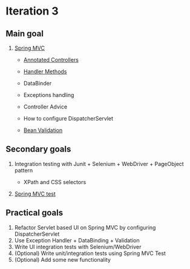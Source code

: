 # Iteration 3

## Main goal

1. [Spring MVC](https://docs.spring.io/spring-framework/docs/current/spring-framework-reference/web.html#spring-web)

    - [Annotated Controllers](https://docs.spring.io/spring-framework/docs/current/spring-framework-reference/web.html#mvc-controller)

    - [Handler Methods](https://docs.spring.io/spring-framework/docs/current/spring-framework-reference/web.html#mvc-ann-methods)
    
    - DataBinder
    - Exceptions handling
    - Controller Advice
    - How to configure DispatcherServlet
    
    - [Bean Validation](https://docs.spring.io/spring-framework/docs/current/reference/html/core.html#validation-beanvalidation)
 
## Secondary goals

1. Integration testing with Junit + Selenium + WebDriver + PageObject pattern
    - XPath and CSS selectors

1. [Spring MVC test](https://docs.spring.io/spring-framework/docs/current/spring-framework-reference/testing.html#spring-mvc-test-framework)
 

## Practical goals

1. Refactor Servlet based UI on Spring MVC by configuring DispatcherServlet
1. Use Exception Handler + DataBinding + Validation
1. Write UI integration tests with Selenium/WebDriver
1. (Optional) Write unit/integration tests using Spring MVC Test
1. (Optional) Add some new functionality
